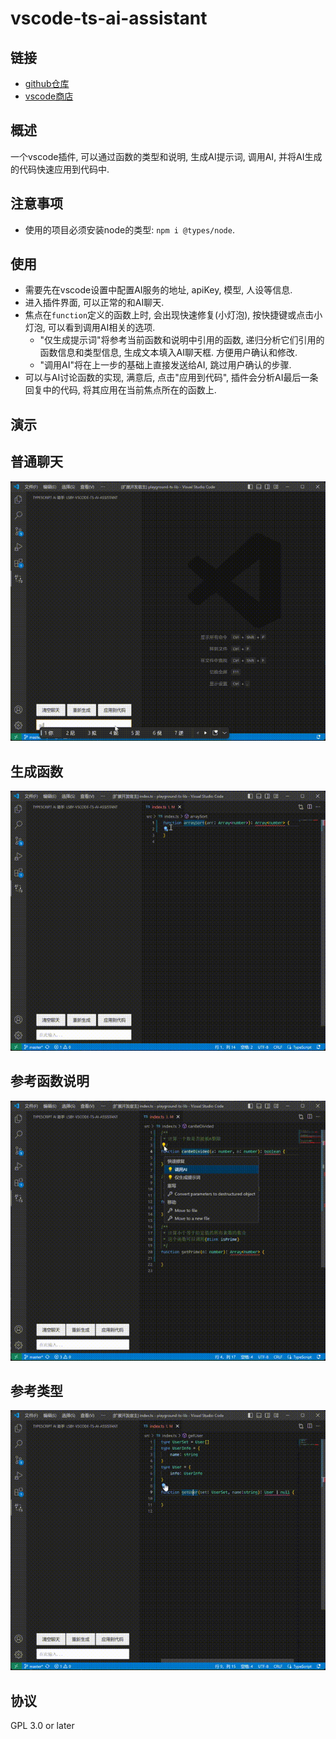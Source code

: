 # vscode-ts-ai-assistant

## 链接

- [github仓库](https://github.com/lsby/vscode-ts-ai-assistant)
- [vscode商店](https://marketplace.visualstudio.com/items?itemName=hbybyyang.lsby-vscode-ts-ai-assistant)

## 概述

一个vscode插件, 可以通过函数的类型和说明, 生成AI提示词, 调用AI, 并将AI生成的代码快速应用到代码中.

## 注意事项

- 使用的项目必须安装node的类型: `npm i @types/node`.

## 使用

- 需要先在vscode设置中配置AI服务的地址, apiKey, 模型, 人设等信息.
- 进入插件界面, 可以正常的和AI聊天.
- 焦点在`function`定义的函数上时, 会出现快速修复(小灯泡), 按快捷键或点击小灯泡, 可以看到调用AI相关的选项.
  - "仅生成提示词"将参考当前函数和说明中引用的函数, 递归分析它们引用的函数信息和类型信息, 生成文本填入AI聊天框. 方便用户确认和修改.
  - "调用AI"将在上一步的基础上直接发送给AI, 跳过用户确认的步骤.
- 可以与AI讨论函数的实现, 满意后, 点击"应用到代码", 插件会分析AI最后一条回复中的代码, 将其应用在当前焦点所在的函数上.

## 演示

## 普通聊天

![普通聊天](./doc/01.gif)

## 生成函数

![生成函数](./doc/02.gif)

## 参考函数说明

![参考函数说明](./doc/03.gif)

## 参考类型

![参考类型](./doc/04.gif)

## 协议

GPL 3.0 or later
